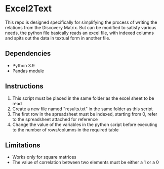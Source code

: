 # Excel2Text
This repo is designed specifically for simplifying the process of writing the relations from the Discovery Matrix.
But can be modified to satisfy various needs, the python file basically reads an excel file, with indexed columns and spits out the data in textual form in another file.

## Dependencies
* Python 3.9
* Pandas module

## Instructions
1. This script must be placed in the same folder as the excel sheet to be read
2. Create a new file named "results.txt" in the same folder as this script
3. The first row in the spreadsheet must be indexed, starting from 0, refer to the spreadsheet attached for reference
4. Change the value of the variables in the python script before executing to the number of rows/columns in the required table

## Limitations
+ Works only for square matrices
+ The value of correlation between two elements must be either a 1 or a 0
